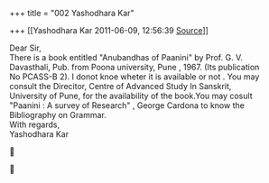 +++
title = "002 Yashodhara Kar"

+++
[[Yashodhara Kar	2011-06-09, 12:56:39 [Source](https://groups.google.com/g/bvparishat/c/ahxDtLS2OcE)]]



Dear Sir,  
There is a book entitled "Anubandhas of Paanini" by Prof. G. V.  
Davasthali, Pub. from Poona university, Pune , 1967. (Its publication  
No PCASS-B 2). I donot knoe wheter it is available or not . You may  
consult the Direcitor, Centre of Advanced Study In Sanskrit,  
University of Pune, for the availability of the book.You may cosult  
"Paanini : A survey of Research" , George Cardona to know the  
Bibliography on Grammar.  
With regards,  
Yashodhara Kar





